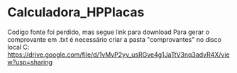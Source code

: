 # Calculadora_HPPlacas
Codigo fonte foi perdido, mas segue link para download
Para gerar o comprovante em .txt é necessário criar a pasta "comprovantes" no disco local C:
https://drive.google.com/file/d/1vMvP2yv_usRGve4g1JaTtV3nq3advR4X/view?usp=sharing
